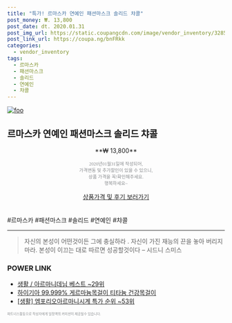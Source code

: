 ```yaml
--- 
title: "특가! 르마스카 연예인 패션마스크 솔리드 챠콜" 
post_money: ₩. 13,800 
post_date: dt. 2020.01.31 
post_img_url: https://static.coupangcdn.com/image/vendor_inventory/3285/1c846823341ce13c523d6db419d12acb440483ff88cc863d27c467d154b9.jpg 
post_link_url: https://coupa.ng/bnFRkk 
categories: 
  - vendor_inventory 
tags: 
  - 르마스카 
  - 패션마스크 
  - 솔리드 
  - 연예인 
  - 챠콜 
--- 
```

[![foo](https://static.coupangcdn.com/image/vendor_inventory/3285/1c846823341ce13c523d6db419d12acb440483ff88cc863d27c467d154b9.jpg)](https://coupa.ng/bnFRkk) 

## 르마스카 연예인 패션마스크 솔리드 챠콜 
<p style="text-align: center;">**₩ 13,800**</p> 
<p style="text-align: center;"><span style="color: #898c8f; font-family: Georgia,Times,serif; font-size: 0.75em;">2020년01월31일에 작성되어, <br>가격변동 및 추가할인이 있을 수 있으니,<br> 상품 가격을 꼭!확인해주세요.<br>행복하세요~</span> 
</p>	 
<div markdown="0" style="text-align: center;"><a href="https://coupa.ng/bnFRkk" class="btn btn--success">상품가격 및 후기 보러가기</a></div> 
<br><br> 
  #르마스카 #패션마스크 #솔리드 #연예인 #챠콜 
<hr> 

> 자신의 본성이 어떤것이든 그에 충실하라 . 자신이 가진 재능의 끈을 놓아 버리지 마라. 본성이 이끄는 대로 따르면 성공할것이다 – 시드니 스미스 


### POWER LINK

* <a href="https://blog.naver.com/santokki14/221782396558" target="_blank">생활 / 아르마니데님 베스트 ~29위</a>
* <a href="https://blog.naver.com/fasyy4321/221790572413" target="_blank">하이기아 99.999% 게르마늄목걸이 티타늄 건강목걸이</a>
* <a href="https://blog.naver.com/sakai111/221787165782" target="_blank"> [생활] 엠포리오아르마니시계 특가 순위 ~53위</a>

<span style="color: #898c8f; font-family: Georgia,Times,serif; font-size: 0.55em;">파트너스활동으로 작성자에게 일정액의 커미션이 제공될수 있습니다.</span> 
